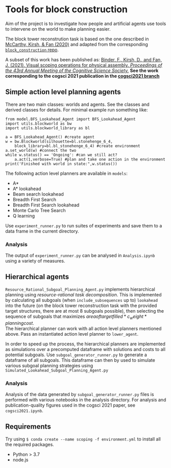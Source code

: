 # Tools for block construction
Aim of the project is to investigate how people and artificial agents use tools to intervene on the world to make planning easier.

The block tower reconstrution task is based on the one described in [McCarthy, Kirsh, & Fan (2020)](https://cogtoolslab.github.io/pdf/mccarthy_cogsci_2020.pdf) and adapted from the corresponding [`block_construction` repo](https://github.com/cogtoolslab/block_construction).

A subset of this work has been published as:
[Binder, F., Kirsh, D., and Fan, J. (2021). Visual scoping operations for physical assembly. _Proceedings of the 43rd Annual Meeting of the Cognitive Science Society._](http://arxiv.org/abs/2106.05654) 
**See the work corresponding to the cogsci 2021 publication in the [cogsci2021 branch](https://github.com/cogtoolslab/tools_block_construction/tree/cogsci2021)**

## Simple action level planning agents

There are two main classes: worlds and agents. See the classes and derived classes for details. For minimal example run something like:

```
from model.BFS_Lookahead_Agent import BFS_Lookahead_Agent
import utils.blockworld as bw
import utils.blockworld_library as bl

a = BFS_Lookahead_Agent() #create agent
w = bw.Blockworld(silhouette=bl.stonehenge_6_4,
	block_library=bl.bl_stonehenge_6_4) #create environment
a.set_world(w) #connect the two
while w.status() == 'Ongoing': #can we still act?
    a.act(1,verbose=True) #plan and take one action in the environment
print('Finished with world in state:",w.status())
```

The following action level planners are available in `models`:
* A\*
* A\* lookahead
* Beam search lookahead
* Breadth First Search
* Breadth First Search lookahead
* Monte Carlo Tree Search
* Q learning

Use `experiment_runner.py` to run suites of experiments and save them to a data frame in the current directory.

### Analysis
The output of `experiment_runner.py` can be analysed in `Analysis.ipynb` using a variety of measures. 

## Hierarchical agents
`Resource_Rational_Subgoal_Planning_Agent.py` implements hierarchical planning using *resource-rational task decomposition*. This is implemented by calculating all subgoals (when `include_subsequences` up to) `lookahead`  into the future (on the block tower reconstruction task with the provided target structures, there are at most 8 subgoals possible), then selecting the sequence of subgoals that maximizes $area of target filled * c_weight * planning cost$.  
The hierarchical planner can work with all action level planners mentioned above. Pass an instantiated action level planner to `lower_agent`.

In order to speed up the process, the hierarchical planners are implemented as simulations over a precomputed dataframe with solutions and costs to all potential subgoals. 
Use `subgoal_generator_runner.py` to generate a dataframe of all subgoals. This dataframe can then by used to simulate various subgoal planning strategies using `Simulated_Lookahead_Subgoal_Planning_Agent.py`


### Analysis
Analysis of the data generated by `subgoal_generator_runner.py` files is performed with various notebooks in the analysis directory. For analysis and publication-quality figures used in the cogsci 2021 paper, see `cogsci2021.ipynb`.

## Requirements
Try using `$ conda create --name scoping -f environment.yml` to install all the required packages.

- Python > 3.7
- node.js 
